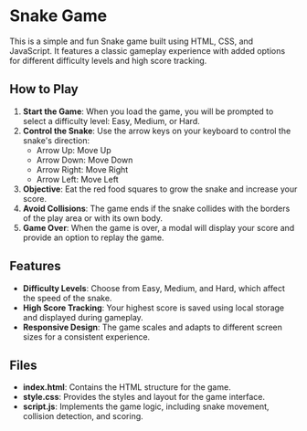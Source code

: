 # Snake Game

This is a simple and fun Snake game built using HTML, CSS, and JavaScript. It features a classic gameplay experience with added options for different difficulty levels and high score tracking.

## How to Play

1. **Start the Game**: When you load the game, you will be prompted to select a difficulty level: Easy, Medium, or Hard.
2. **Control the Snake**: Use the arrow keys on your keyboard to control the snake's direction:
   - Arrow Up: Move Up
   - Arrow Down: Move Down
   - Arrow Right: Move Right
   - Arrow Left: Move Left
3. **Objective**: Eat the red food squares to grow the snake and increase your score.
4. **Avoid Collisions**: The game ends if the snake collides with the borders of the play area or with its own body.
5. **Game Over**: When the game is over, a modal will display your score and provide an option to replay the game.

## Features

- **Difficulty Levels**: Choose from Easy, Medium, and Hard, which affect the speed of the snake.
- **High Score Tracking**: Your highest score is saved using local storage and displayed during gameplay.
- **Responsive Design**: The game scales and adapts to different screen sizes for a consistent experience.

## Files

- **index.html**: Contains the HTML structure for the game.
- **style.css**: Provides the styles and layout for the game interface.
- **script.js**: Implements the game logic, including snake movement, collision detection, and scoring.
